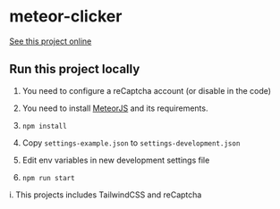 # meteor-clicker

[See this project online](https://andaclick.meteorapp.com/) 

## Run this project locally

1. You need to configure a reCaptcha account (or disable in the code)

2. You need to install [MeteorJS](https://v2-docs.meteor.com/install.html) and its requirements.

3. `npm install`

4. Copy `settings-example.json` to `settings-development.json`

5. Edit env variables in new development settings file

6. `npm run start`

i. This projects includes TailwindCSS and reCaptcha
